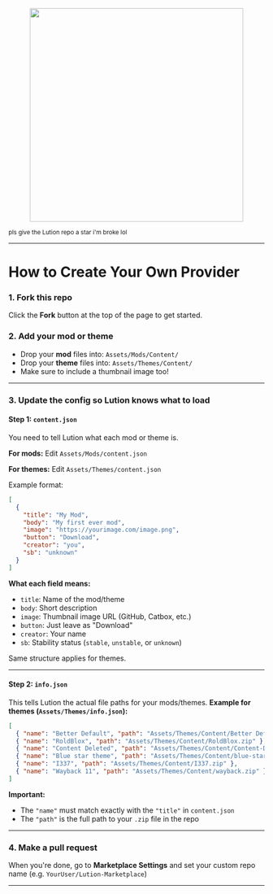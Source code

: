 

<p align="center">
  <img src="https://files.catbox.moe/jaftc3.svg" width="420">
</p>
<sub>pls give the Lution repo a star i'm broke lol</sub>

---

# How to Create Your Own Provider

### 1. Fork this repo

Click the **Fork** button at the top of the page to get started.

### 2. Add your mod or theme

* Drop your **mod** files into: `Assets/Mods/Content/`
* Drop your **theme** files into: `Assets/Themes/Content/`
* Make sure to include a thumbnail image too!

---

### 3. Update the config so Lution knows what to load

#### Step 1: `content.json`

You need to tell Lution what each mod or theme is.

**For mods:**
Edit `Assets/Mods/content.json`

**For themes:**
Edit `Assets/Themes/content.json`

Example format:

```json
[
  {
    "title": "My Mod",
    "body": "My first ever mod",
    "image": "https://yourimage.com/image.png",
    "button": "Download",
    "creator": "you",
    "sb": "unknown"
  }
]
```

**What each field means:**

* `title`: Name of the mod/theme
* `body`: Short description
* `image`: Thumbnail image URL (GitHub, Catbox, etc.)
* `button`: Just leave as "Download"
* `creator`: Your name
* `sb`: Stability status (`stable`, `unstable`, or `unknown`)

Same structure applies for themes.

---

#### Step 2: `info.json`

This tells Lution the actual file paths for your mods/themes.
**Example for themes (`Assets/Themes/info.json`):**

```json
[
  { "name": "Better Default", "path": "Assets/Themes/Content/Better Default.zip" },
  { "name": "RoldBlox", "path": "Assets/Themes/Content/RoldBlox.zip" },
  { "name": "Content Deleted", "path": "Assets/Themes/Content/Content-Deleted.zip" },
  { "name": "Blue star theme", "path": "Assets/Themes/Content/blue-star-theme.zip" },
  { "name": "I337", "path": "Assets/Themes/Content/I337.zip" },
  { "name": "Wayback 11", "path": "Assets/Themes/Content/wayback.zip" }
]
```

**Important:**

* The `"name"` must match exactly with the `"title"` in `content.json`
* The `"path"` is the full path to your `.zip` file in the repo

---

### 4. Make a pull request

When you're done, go to **Marketplace Settings** and set your custom repo name (e.g. `YourUser/Lution-Marketplace`)

---

